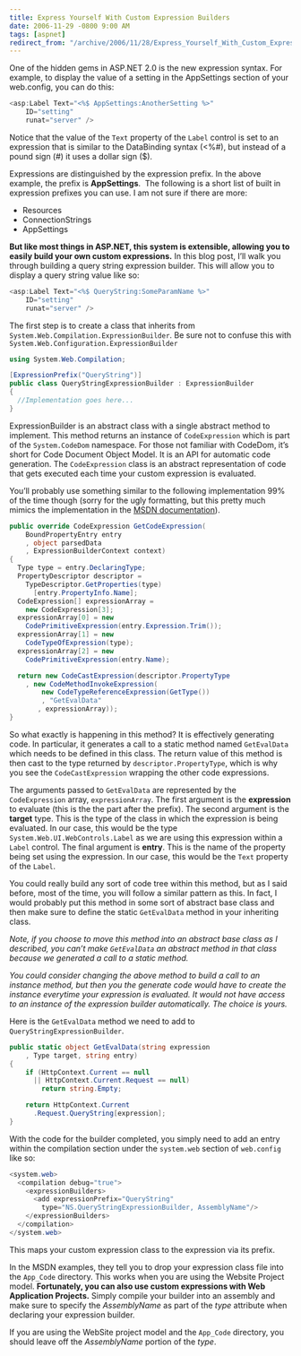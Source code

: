 ```yaml
---
title: Express Yourself With Custom Expression Builders
date: 2006-11-29 -0800 9:00 AM
tags: [aspnet]
redirect_from: "/archive/2006/11/28/Express_Yourself_With_Custom_Expression_Builders.aspx/"
---
```


One of the hidden gems in ASP.NET 2.0 is the new expression syntax. For
example, to display the value of a setting in the AppSettings section of
your web.config, you can do this:

```csharp
<asp:Label Text="<%$ AppSettings:AnotherSetting %>"
    ID="setting" 
    runat="server" />
```

Notice that the value of the `Text` property of the `Label` control is
set to an expression that is similar to the DataBinding syntax (\<%\#),
but instead of a pound sign (\#) it uses a dollar sign (\$).

Expressions are distinguished by the expression prefix. In the above
example, the prefix is **AppSettings**.  The following is a short list
of built in expression prefixes you can use. I am not sure if there are
more:

-   Resources
-   ConnectionStrings
-   AppSettings

**But like most things in ASP.NET, this system is extensible, allowing
you to easily build your own custom expressions.** In this blog post,
I’ll walk you through building a query string expression builder. This
will allow you to display a query string value like so:

```csharp
<asp:Label Text="<%$ QueryString:SomeParamName %>"
    ID="setting" 
    runat="server" />
```

The first step is to create a class that inherits from
`System.Web.Compilation.ExpressionBuilder`. Be sure not to confuse this
with `System.Web.Configuration.ExpressionBuilder`

```csharp
using System.Web.Compilation;

[ExpressionPrefix("QueryString")]
public class QueryStringExpressionBuilder : ExpressionBuilder
{
  //Implementation goes here...
}
```

ExpressionBuilder is an abstract class with a single abstract method to
implement. This method returns an instance of `CodeExpression` which is
part of the `System.CodeDom` namespace. For those not familiar with
CodeDom, it’s short for Code Document Object Model. It is an API for
automatic code generation. The `CodeExpression` class is an abstract
representation of code that gets executed each time your custom
expression is evaluated.

You’ll probably use something similar to the following implementation
99% of the time though (sorry for the ugly formatting, but this pretty
much mimics the implementation in the [MSDN
documentation](http://msdn2.microsoft.com/en-US/library/system.web.compilation.expressionbuilder.getcodeexpression.aspx "MSDN Documentation on GetCodeExpression")).

```csharp
public override CodeExpression GetCodeExpression(
    BoundPropertyEntry entry
    , object parsedData
    , ExpressionBuilderContext context)
{
  Type type = entry.DeclaringType;
  PropertyDescriptor descriptor = 
    TypeDescriptor.GetProperties(type)
      [entry.PropertyInfo.Name];
  CodeExpression[] expressionArray = 
    new CodeExpression[3];
  expressionArray[0] = new 
    CodePrimitiveExpression(entry.Expression.Trim());
  expressionArray[1] = new 
    CodeTypeOfExpression(type);
  expressionArray[2] = new 
    CodePrimitiveExpression(entry.Name);

  return new CodeCastExpression(descriptor.PropertyType
    , new CodeMethodInvokeExpression(
        new CodeTypeReferenceExpression(GetType())
        , "GetEvalData"
       , expressionArray));
}
```

So what exactly is happening in this method? It is effectively
generating code. In particular, it generates a call to a static method
named `GetEvalData` which needs to be defined in this class. The return
value of this method is then cast to the type returned by
`descriptor.PropertyType`, which is why you see the `CodeCastExpression`
wrapping the other code expressions.

The arguments passed to `GetEvalData` are represented by the
`CodeExpression` array, `expressionArray`. The first argument is the
**expression** to evaluate (this is the the part after the prefix). The
second argument is the **target** type. This is the type of the class in
which the expression is being evaluated. In our case, this would be the
type `System.Web.UI.WebControls.Label` as we are using this expression
within a `Label` control. The final argument is **entry**. This is the
name of the property being set using the expression. In our case, this
would be the `Text` property of the `Label`.

You could really build any sort of code tree within this method, but as
I said before, most of the time, you will follow a similar pattern as
this. In fact, I would probably put this method in some sort of abstract
base class and then make sure to define the static `GetEvalData` method
in your inheriting class.

*Note, if you choose to move this method into an abstract base class as
I described, you can’t make `GetEvalData` an abstract method in that
class because we generated a call to a static method.*

*You could consider changing the above method to build a call to an
instance method, but then you the generate code would have to create the
instance everytime your expression is evaluated. It would not have
access to an instance of the expression builder automatically. The
choice is yours.*

Here is the `GetEvalData` method we need to add to
`QueryStringExpressionBuilder`.

```csharp
public static object GetEvalData(string expression
    , Type target, string entry)
{
    if (HttpContext.Current == null 
      || HttpContext.Current.Request == null)
        return string.Empty;

    return HttpContext.Current
      .Request.QueryString[expression];
}
```

With the code for the builder completed, you simply need to add an entry
within the compilation section under the `system.web` section of
`web.config` like so:

```csharp
<system.web>
  <compilation debug="true">
    <expressionBuilders>
      <add expressionPrefix="QueryString" 
        type="NS.QueryStringExpressionBuilder, AssemblyName"/>
    </expressionBuilders>
  </compilation>
</system.web>
```

This maps your custom expression class to the expression via its prefix.

In the MSDN examples, they tell you to drop your expression class file
into the `App_Code` directory. This works when you are using the Website
Project model. **Fortunately, you can also use custom expressions with
Web Application Projects.** Simply compile your builder into an assembly
and make sure to specify the *AssemblyName* as part of the *type*
attribute when declaring your expression builder.

If you are using the WebSite project model and the `App_Code` directory,
you should leave off the *AssemblyName* portion of the *type*.



